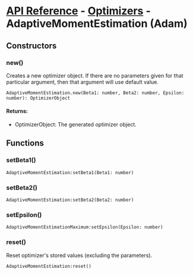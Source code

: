 # [API Reference](../../API.md) - [Optimizers](../Optimizers.md) - AdaptiveMomentEstimation (Adam)

## Constructors

### new()

Creates a new optimizer object. If there are no parameters given for that particular argument, then that argument will use default value.

```
AdaptiveMomentEstimation.new(Beta1: number, Beta2: number, Epsilon: number): OptimizerObject
```

#### Returns:

* OptimizerObject: The generated optimizer object.

## Functions

### setBeta1()

```
AdaptiveMomentEstimation:setBeta1(Beta1: number)
```

### setBeta2()

```
AdaptiveMomentEstimation:setBeta2(Beta2: number)
```

### setEpsilon()

```
AdaptiveMomentEstimationMaximum:setEpsilon(Epsilon: number)
```

### reset()

Reset optimizer's stored values (excluding the parameters).

```
AdaptiveMomentEstimation:reset()
```


